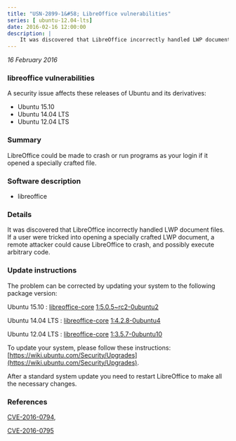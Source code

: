 ```yaml
---
title: "USN-2899-1&#58; LibreOffice vulnerabilities"
series: [ ubuntu-12.04-lts]
date: 2016-02-16 12:00:00
description: |
    It was discovered that LibreOffice incorrectly handled LWP document files. If a user were tricked into opening a specially crafted LWP document, a remote attacker could cause LibreOffice to crash, and possibly execute arbitrary code. 
--- 
```

 
 

*16 February 2016*

### libreoffice vulnerabilities

A security issue affects these releases of Ubuntu and its derivatives:

* Ubuntu 15.10
* Ubuntu 14.04 LTS
* Ubuntu 12.04 LTS

### Summary

LibreOffice could be made to crash or run programs as your login if it opened a specially crafted file.

### Software description

* libreoffice 

### Details

It was discovered that LibreOffice incorrectly handled LWP document files. If a user were tricked into opening a specially crafted LWP document, a remote attacker could cause LibreOffice to crash, and possibly execute arbitrary code. 

### Update instructions

The problem can be corrected by updating your system to the following package version:

Ubuntu 15.10
 : [libreoffice-core](https://launchpad.net/ubuntu/+source/libreoffice) <span> [1:5.0.5~rc2-0ubuntu2](https://launchpad.net/ubuntu/+source/libreoffice/1:5.0.5~rc2-0ubuntu2) </span> 

Ubuntu 14.04 LTS
 : [libreoffice-core](https://launchpad.net/ubuntu/+source/libreoffice) <span> [1:4.2.8-0ubuntu4](https://launchpad.net/ubuntu/+source/libreoffice/1:4.2.8-0ubuntu4) </span> 

Ubuntu 12.04 LTS
 : [libreoffice-core](https://launchpad.net/ubuntu/+source/libreoffice) <span> [1:3.5.7-0ubuntu10](https://launchpad.net/ubuntu/+source/libreoffice/1:3.5.7-0ubuntu10) </span> 

To update your system, please follow these instructions: [https://wiki.ubuntu.com/Security/Upgrades](https://wiki.ubuntu.com/Security/Upgrades).

After a standard system update you need to restart LibreOffice to make all the necessary changes. 

### References

 
 [CVE-2016-0794](http://people.ubuntu.com/~ubuntu-security/cve/CVE-2016-0794), 

 [CVE-2016-0795](http://people.ubuntu.com/~ubuntu-security/cve/CVE-2016-0795)
 

